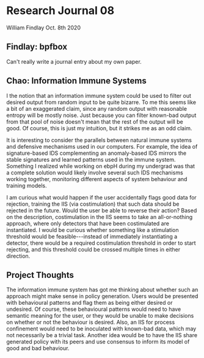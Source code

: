# Research Journal 08

William Findlay
Oct. 8th 2020

## Findlay: bpfbox

Can't really write a journal entry about my own paper.

## Chao: Information Immune Systems

I the notion that an information immune system could be used to filter out
desired output from random input to be quite bizarre. To me this seems like
a bit of an exaggerated claim, since any random output with reasonable entropy
will be mostly noise. Just because you can filter known-bad output from that
pool of noise doesn't mean that the rest of the output will be good. Of course,
this is just my intuition, but it strikes me as an odd claim.

It is interesting to consider the parallels between natural immune systems and
defensive mechanisms used in our computers. For example, the idea of
signature-based IDS complementing an anomaly-based IDS mirrors the stable
signatures and learned patterns used in the immune system. Something I realized
while working on ebpH during my undergrad was that a complete solution would
likely involve several such IDS mechanisms working together, monitoring
different aspects of system behaviour and training models.

I am curious what would happen if the user accidentally flags good
data for rejection, training the IIS (via costimulation) that such data
should be rejected in the future. Would the user be able to reverse their
action? Based on the description, costimulation in the IIS seems to take an
all-or-nothing approach, where only detectors that have been costimulated
are instantiated. I would be curious whether something like a stimulation
threshold would be feasible---instead of immediately instantiating a detector,
there would be a required costimulation threshold in order to start rejecting,
and this threshold could be crossed multiple times in either direction.

## Project Thoughts

The information immune system has got me thinking about whether such an approach
might make sense in policy generation. Users would be presented with behavioural
patterns and flag them as being either desired or undesired. Of course, these
behavioural patterns would need to have semantic meaning for the user, or they
would be unable to make decisions on whether or not the behaviour is desired.
Also, an IIS for process confinement would need to be inoculated with known-bad
data, which may not necessarily be a trivial task. Another idea would be to have
the IIS share generated policy with its peers and use consensus to inform its
model of good and bad behaviour.
